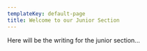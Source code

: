 ```yaml
---
templateKey: default-page
title: Welcome to our Junior Section
---
```


Here will be the writing for the junior section...

